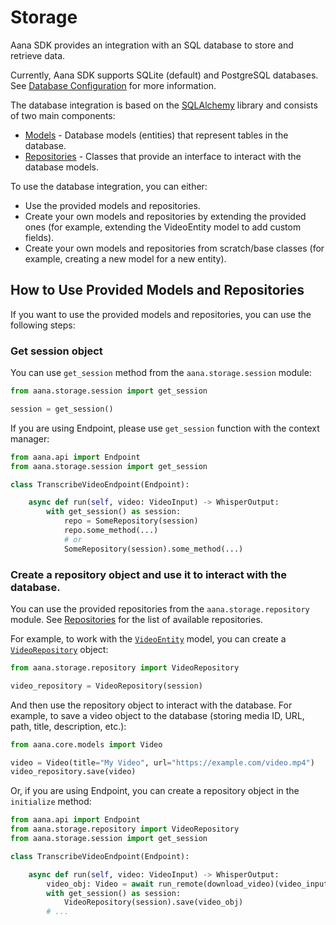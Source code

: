 # Storage

Aana SDK provides an integration with an SQL database to store and retrieve data. 

Currently, Aana SDK supports SQLite (default) and PostgreSQL databases. See [Database Configuration](./../settings.md#aana.configs.DbSettings) for more information.

The database integration is based on the [SQLAlchemy](https://www.sqlalchemy.org/) library and consists of two main components: 

- [Models](models.md) - Database models (entities) that represent tables in the database.
- [Repositories](repositories.md) - Classes that provide an interface to interact with the database models.

To use the database integration, you can either:

- Use the provided models and repositories.
- Create your own models and repositories by extending the provided ones (for example, extending the VideoEntity model to add custom fields).
- Create your own models and repositories from scratch/base classes (for example, creating a new model for a new entity).

## How to Use Provided Models and Repositories

If you want to use the provided models and repositories, you can use the following steps:

### Get session object

You can use `get_session` method from the `aana.storage.session` module:
    
```python
from aana.storage.session import get_session

session = get_session()
```

<!-- ::: aana.storage.session.get_session -->

If you are using Endpoint, please use `get_session` function with the context manager:

```python
from aana.api import Endpoint
from aana.storage.session import get_session

class TranscribeVideoEndpoint(Endpoint):

    async def run(self, video: VideoInput) -> WhisperOutput:
        with get_session() as session:
            repo = SomeRepository(session)
            repo.some_method(...)
            # or 
            SomeRepository(session).some_method(...)
```


### Create a repository object and use it to interact with the database.

You can use the provided repositories from the `aana.storage.repository` module. See [Repositories](repositories.md) for the list of available repositories.

For example, to work with the [`VideoEntity`](models.md#aana.storage.models.VideoEntity) model, you can create a [`VideoRepository`](repositories.md#aana.storage.repository.VideoRepository) object:

```python
from aana.storage.repository import VideoRepository

video_repository = VideoRepository(session)
```

And then use the repository object to interact with the database. For example, to save a video object to the database (storing media ID, URL, path, title, description, etc.):  

```python
from aana.core.models import Video

video = Video(title="My Video", url="https://example.com/video.mp4")
video_repository.save(video)
```

Or, if you are using Endpoint, you can create a repository object in the `initialize` method:

```python
from aana.api import Endpoint
from aana.storage.repository import VideoRepository
from aana.storage.session import get_session

class TranscribeVideoEndpoint(Endpoint):

    async def run(self, video: VideoInput) -> WhisperOutput:
        video_obj: Video = await run_remote(download_video)(video_input=video)
        with get_session() as session:
            VideoRepository(session).save(video_obj)
        # ...
``` 